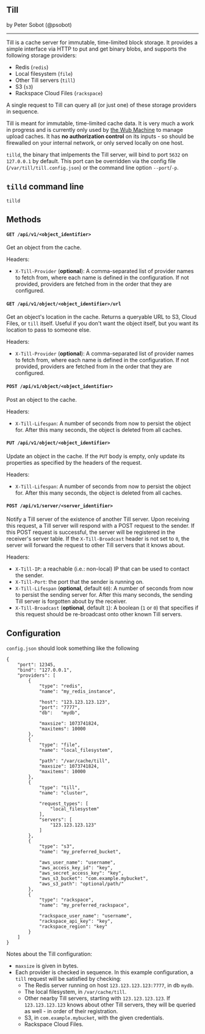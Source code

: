 Till
----

by Peter Sobot (@psobot)

----

Till is a cache server for immutable, time-limited block storage. It provides a simple interface via HTTP to put and get binary blobs, and supports the following storage providers:

 - Redis (`redis`)
 - Local filesystem (`file`)
 - Other Till servers (`till`)
 - S3 (`s3`)
 - Rackspace Cloud Files (`rackspace`)
 
A single request to Till can query all (or just one) of these storage providers in sequence.

Till is meant for immutable, time-limited cache data. It is very much a work in progress and is currently only used by [the Wub Machine](http://the.wubmachine.com) to manage upload caches. It has **no authorization control** on its inputs - so should be firewalled on your internal network, or only served locally on one host.

`tilld`, the binary that imlpements the Till server, will bind to port `5632` on `127.0.0.1` by default. This port can be overridden via the config file (`/var/till/till.config.json`) or the command line option `--port`/`-p`.


`tilld` command line
---
    tilld
    


Methods
----

#### `GET /api/v1/<object_identifier>`
Get an object from the cache.

Headers:

  - `X-Till-Provider` (**optional**): A comma-separated list of provider names to fetch from, where each name is defined in the configuration. If not provided, providers are fetched from in the order that they are configured.
  
#### `GET /api/v1/object/<object_identifier>/url`
Get an object's location in the cache. Returns a queryable URL to S3, Cloud Files, or `till` itself. Useful if you don't want the object itself, but you want its location to pass to someone else.

Headers:

  - `X-Till-Provider` (**optional**): A comma-separated list of provider names to fetch from, where each name is defined in the configuration. If not provided, providers are fetched from in the order that they are configured.
  
#### `POST /api/v1/object/<object_identifier>`
Post an object to the cache.

Headers:

  - `X-Till-Lifespan`: A number of seconds from now to persist the object for. After this many seconds, the object is deleted from all caches.
    
#### `PUT /api/v1/object/<object_identifier>`
Update an object in the cache. If the `PUT` body is empty, only update its properties as specified by the headers of the request.

Headers:

  - `X-Till-Lifespan`: A number of seconds from now to persist the object for. After this many seconds, the object is deleted from all caches.
  
#### `POST /api/v1/server/<server_identifier>`
Notify a Till server of the existence of another Till server.
Upon receiving this request, a Till server will respond with a POST request to the sender. If this POST request is successful, the server will be registered in the receiver's server table. If the `X-Till-Broadcast` header is not set to `0`, the server will forward the request to other Till servers that it knows about.

Headers:

  - `X-Till-IP`: a reachable (i.e.: non-local) IP that can be used to contact the sender.
  - `X-Till-Port`: the port that the sender is running on.
  - `X-Till-Lifespan` (**optional**, default `60`): A number of seconds from now to persist the sending server for. After this many seconds, the sending Till server is forgotten about by the receiver.
  - `X-Till-Broadcast` (**optional**, default `1`): A boolean (`1` or `0`) that specifies if this request should be re-broadcast onto other known Till servers.
  
  
Configuration
----

`config.json` should look something like the following

    {
        "port": 12345,
        "bind": "127.0.0.1",
        "providers": [
            {
                "type": "redis",
                "name": "my_redis_instance",
                
                "host": "123.123.123.123",
                "port": "7777",
                "db":   "mydb",
                
                "maxsize": 1073741824,
                "maxitems": 10000
            },
            {
                "type": "file",
                "name": "local_filesystem",
                
                "path": "/var/cache/till",
                "maxsize": 1073741824,
                "maxitems": 10000
            },
            {
                "type": "till",
                "name": "cluster",
                                
                "request_types": [
                    "local_filesystem"
                ],
                "servers": [
                    "123.123.123.123"
                ]
            },
            {
                "type": "s3",
                "name": "my_preferred_bucket",
                
                "aws_user_name": "username",
                "aws_access_key_id": "key",
                "aws_secret_access_key": "key",
                "aws_s3_bucket": "com.example.mybucket",
                "aws_s3_path": "optional/path/"   
            },
            {
                "type": "rackspace",
                "name": "my_preferred_rackspace",
                
                "rackspace_user_name": "username",
                "rackspace_api_key": "key",
                "rackspace_region": "key"      
            }
        ]
    }
    
Notes about the Till configuration:

 - `maxsize` is given in bytes.
 - Each provider is checked in sequence. In this example configuration, a `till` request will be satisfied by checking:
     - The Redis server running on host `123.123.123.123:7777`, in db `mydb`.
     - The local filesystem, in `/var/cache/till`.
     - Other nearby Till servers, starting with `123.123.123.123`. If `123.123.123.123` knows about other Till servers, they will be queried as well - in order of their registration.
     - S3, in `com.example.mybucket`, with the given credentials.
     - Rackspace Cloud Files.
     